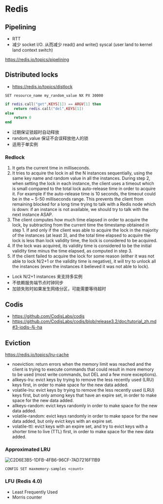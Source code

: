 # Redis

## Pipelining

- RTT
- 减少 socket I/O. 从而减少 read() and write() syscal (user land to kernel land context switch)

https://redis.io/topics/pipelining

## Distributed locks

- https://redis.io/topics/distlock

```
SET resource_name my_random_value NX PX 30000
```

```lua
if redis.call("get",KEYS[1]) == ARGV[1] then
    return redis.call("del",KEYS[1])
else
    return 0
end
```

- 过期保证锁超时自动释放
- random_value 保证不会误释放他人的锁
- 适用于单实例

### Redlock

1. It gets the current time in milliseconds.
2. It tries to acquire the lock in all the N instances sequentially, using the same key name and random value in all the instances. During step 2, when setting the lock in each instance, the client uses a timeout which is small compared to the total lock auto-release time in order to acquire it. For example if the auto-release time is 10 seconds, the timeout could be in the ~ 5-50 milliseconds range. This prevents the client from remaining blocked for a long time trying to talk with a Redis node which is down: if an instance is not available, we should try to talk with the next instance ASAP.
3. The client computes how much time elapsed in order to acquire the lock, by subtracting from the current time the timestamp obtained in step 1. If and only if the client was able to acquire the lock in the majority of the instances (at least 3), and the total time elapsed to acquire the lock is less than lock validity time, the lock is considered to be acquired.
4. If the lock was acquired, its validity time is considered to be the initial validity time minus the time elapsed, as computed in step 3.
5. If the client failed to acquire the lock for some reason (either it was not able to lock N/2+1 or the validity time is negative), it will try to unlock all the instances (even the instances it believed it was not able to lock).

- Lock N/2+1 instances 来支持多实例
- 不依赖服务端节点时钟同步
- 加锁失败时如果发生网络分区，可能需要等待超时

## Codis

- https://github.com/CodisLabs/codis
- https://github.com/CodisLabs/codis/blob/release3.2/doc/tutorial_zh.md#3-jodis-与-ha

## Eviction

https://redis.io/topics/lru-cache

- noeviction: return errors when the memory limit was reached and the client is trying to execute commands that could result in more memory to be used (most write commands, but DEL and a few more exceptions).
- allkeys-lru: evict keys by trying to remove the less recently used (LRU) keys first, in order to make space for the new data added.
- volatile-lru: evict keys by trying to remove the less recently used (LRU) keys first, but only among keys that have an expire set, in order to make space for the new data added.
- allkeys-random: evict keys randomly in order to make space for the new data added.
- volatile-random: evict keys randomly in order to make space for the new data added, but only evict keys with an expire set.
- volatile-ttl: evict keys with an expire set, and try to evict keys with a shorter time to live (TTL) first, in order to make space for the new data added.

### Approximated LRU

![C2D6E3B5-1DFB-4FB6-96CF-7AD7216F11B9](https://user-images.githubusercontent.com/2544489/124779286-3d257f00-df74-11eb-8571-c2cfb770b6c5.png)

```
CONFIG SET maxmemory-samples <count>
```

### LFU (Redis 4.0)

- Least Frequently Used
- Morris counter
